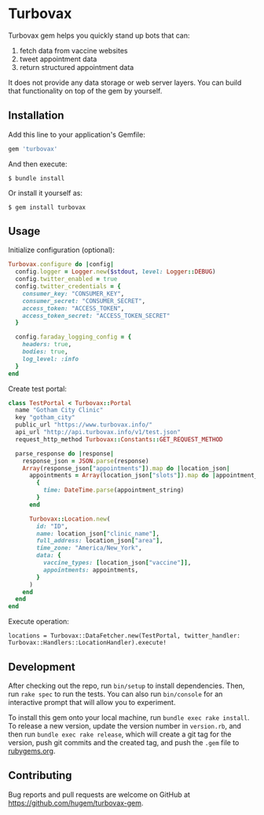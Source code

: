 # Turbovax

Turbovax gem helps you quickly stand up bots that can:
1) fetch data from vaccine websites
2) tweet appointment data
3) return structured appointment data

It does not provide any data storage or web server layers. You can build that functionality on top of the gem by yourself.

## Installation

Add this line to your application's Gemfile:

```ruby
gem 'turbovax'
```

And then execute:

    $ bundle install

Or install it yourself as:

    $ gem install turbovax

## Usage

Initialize configuration (optional):
```ruby
Turbovax.configure do |config|
  config.logger = Logger.new($stdout, level: Logger::DEBUG)
  config.twitter_enabled = true
  config.twitter_credentials = {
    consumer_key: "CONSUMER_KEY",
    consumer_secret: "CONSUMER_SECRET",
    access_token: "ACCESS_TOKEN",
    access_token_secret: "ACCESS_TOKEN_SECRET"
  }

  config.faraday_logging_config = {
    headers: true,
    bodies: true,
    log_level: :info
  }
end
```
Create test portal:
```ruby
class TestPortal < Turbovax::Portal
  name "Gotham City Clinic"
  key "gotham_city"
  public_url "https://www.turbovax.info/"
  api_url "http://api.turbovax.info/v1/test.json"
  request_http_method Turbovax::Constants::GET_REQUEST_METHOD

  parse_response do |response|
    response_json = JSON.parse(response)
    Array(response_json["appointments"]).map do |location_json|
      appointments = Array(location_json["slots"]).map do |appointment_string|
        {
          time: DateTime.parse(appointment_string)
        }
      end

      Turbovax::Location.new(
        id: "ID",
        name: location_json["clinic_name"],
        full_address: location_json["area"],
        time_zone: "America/New_York",
        data: {
          vaccine_types: [location_json["vaccine"]],
          appointments: appointments,
        }
      )
    end
  end
end
```
Execute operation:
```
locations = Turbovax::DataFetcher.new(TestPortal, twitter_handler: Turbovax::Handlers::LocationHandler).execute!
```

## Development

After checking out the repo, run `bin/setup` to install dependencies. Then, run `rake spec` to run the tests. You can also run `bin/console` for an interactive prompt that will allow you to experiment.

To install this gem onto your local machine, run `bundle exec rake install`. To release a new version, update the version number in `version.rb`, and then run `bundle exec rake release`, which will create a git tag for the version, push git commits and the created tag, and push the `.gem` file to [rubygems.org](https://rubygems.org).

## Contributing

Bug reports and pull requests are welcome on GitHub at https://github.com/hugem/turbovax-gem. 
